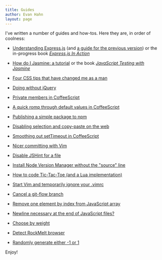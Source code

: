 ```yaml
---
title: Guides
author: Evan Hahn
layout: page
---
```

I've written a number of guides and how-tos. Here they are, in order of coolness:

* [Understanding Express.js](/understanding-express) (and [a guide for the previous version](/understanding-express-3)) or the in-progress book [*Express.js In Action*](http://manning.com/hahn/?a_aid=express-in-action&a_bid=fe3fcff7)

* [How do I Jasmine: a tutorial](/how-do-i-jasmine) or the book [*JavaScript Testing with Jasmine*](http://shop.oreilly.com/product/0636920028277.do)

* [Four CSS tips that have changed me as a man](/life-changing-css)

* [Doing without jQuery](/doing-without-jquery)

* [Private members in CoffeeScript](/private-members-in-coffeescript)

* [A quick romp through default values in CoffeeScript](/default-values-in-coffeescript)

* [Publishing a simple package to npm](/make-an-npm-baby)

* [Disabling selection and copy-paste on the web](/how-to-disable-copy-paste-on-your-website)

* [Smoothing out setTimeout in CoffeeScript](/smoothing-out-settimeout-in-coffeescript)

* [Nicer committing with Vim](/nicer-committing-with-vim)

* [Disable JSHint for a file](/disable-jshint-for-a-file)

* [Install Node Version Manager without the "source" line](/install-nvm-without-source-line)

* [How to code Tic-Tac-Toe (and a Lua implementation)](/how-to-code-tic-tac-toe-and-a-lua-implementation)

* [Start Vim and temporarily ignore your .vimrc](/ignore-vimrc-with-vim)

* [Cancel a git-flow branch](/cancel-a-git-flow-branch)

* [Remove one element by index from JavaScript array](/remove-one-element-by-index-from-javascript-array)

* [Newline necessary at the end of JavaScript files?](/newline-necessary-at-the-end-of-javascript-files)

* [Choose by weight](/choose-by-weight)

* [Detect RockMelt browser](/javascript-detect-if-your-browser-is-rockmelt)

* [Randomly generate either -1 or 1](/randomly-generate-either-1-or-1)

Enjoy!

